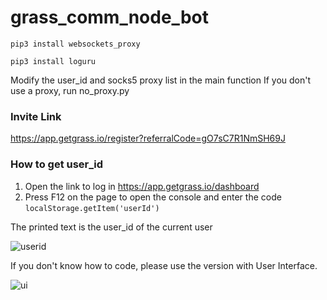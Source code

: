 # grass_comm_node_bot

`pip3 install websockets_proxy`


`pip3 install loguru`


Modify the user_id and socks5 proxy list in the main function
If you don't use a proxy, run no_proxy.py

### Invite Link

[https://app.getgrass.io/register?referralCode=gO7sC7R1NmSH69J
](https://app.getgrass.io/register?referralCode=gO7sC7R1NmSH69J)

### How to get user_id

1. Open the link to log in https://app.getgrass.io/dashboard
2. Press F12 on the page to open the console and enter the code
`localStorage.getItem('userId')`

The printed text is the user_id of the current user


![userid](https://github.com/user-attachments/assets/2fd885ac-73c9-4d0b-b4ab-56c2d6d7e269)



If you don't know how to code, please use the version with User Interface.


![ui](https://github.com/user-attachments/assets/221e2fbd-c8f3-4e46-9822-d01c7f5e7c64)

